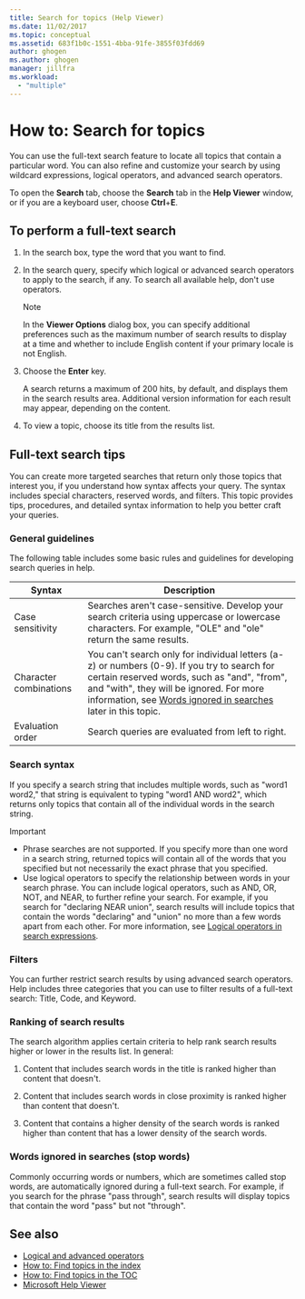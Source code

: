 ```yaml
---
title: Search for topics (Help Viewer)
ms.date: 11/02/2017
ms.topic: conceptual
ms.assetid: 683f1b0c-1551-4bba-91fe-3855f03fdd69
author: ghogen
ms.author: ghogen
manager: jillfra
ms.workload:
  - "multiple"
---
```

# How to: Search for topics

You can use the full-text search feature to locate all topics that contain a particular word. You can also refine and customize your search by using wildcard expressions, logical operators, and advanced search operators.

To open the **Search** tab, choose the **Search** tab in the **Help Viewer** window, or if you are a keyboard user, choose **Ctrl**+**E**.

## To perform a full-text search

1. In the search box, type the word that you want to find.

2. In the search query, specify which logical or advanced search operators to apply to the search, if any. To search all available help, don't use operators.

    > [!NOTE]
    > In the **Viewer Options** dialog box, you can specify additional preferences such as the maximum number of search results to display at a time and whether to include English content if your primary locale is not English.

3. Choose the **Enter** key.

     A search returns a maximum of 200 hits, by default, and displays them in the search results area. Additional version information for each result may appear, depending on the content.

4. To view a topic, choose its title from the results list.

## Full-text search tips

You can create more targeted searches that return only those topics that interest you, if you understand how syntax affects your query. The syntax includes special characters, reserved words, and filters. This topic provides tips, procedures, and detailed syntax information to help you better craft your queries.

### General guidelines

The following table includes some basic rules and guidelines for developing search queries in help.

|Syntax|Description|
|------------|-----------------|
|Case sensitivity|Searches aren't case-sensitive. Develop your search criteria using uppercase or lowercase characters. For example, "OLE" and "ole" return the same results.|
|Character combinations|You can't search only for individual letters (a-z) or numbers (0-9). If you try to search for certain reserved words, such as "and", "from", and "with", they will be ignored. For more information, see [Words ignored in searches](#stopwords) later in this topic.|
|Evaluation order|Search queries are evaluated from left to right.|

### Search syntax

If you specify a search string that includes multiple words, such as "word1 word2," that string is equivalent to typing "word1 AND word2", which returns only topics that contain all of the individual words in the search string.

> [!IMPORTANT]
> - Phrase searches are not supported. If you specify more than one word in a search string, returned topics will contain all of the words that you specified but not necessarily the exact phrase that you specified.
> - Use logical operators to specify the relationship between words in your search phrase. You can include logical operators, such as AND, OR, NOT, and NEAR, to further refine your search. For example, if you search for "declaring NEAR union", search results will include topics that contain the words "declaring" and "union" no more than a few words apart from each other. For more information, see [Logical operators in search expressions](../help-viewer/logical-operators-search-expressions.md).

### Filters

You can further restrict search results by using advanced search operators. Help includes three categories that you can use to filter results of a full-text search: Title, Code, and Keyword.

### Ranking of search results

The search algorithm applies certain criteria to help rank search results higher or lower in the results list. In general:

1. Content that includes search words in the title is ranked higher than content that doesn't.

2. Content that includes search words in close proximity is ranked higher than content that doesn't.

3. Content that contains a higher density of the search words is ranked higher than content that has a lower density of the search words.

### <a name="stopwords"> Words ignored in searches (stop words) </a>

Commonly occurring words or numbers, which are sometimes called stop words, are automatically ignored during a full-text search. For example, if you search for the phrase "pass through", search results will display topics that contain the word "pass" but not "through".

## See also

- [Logical and advanced operators](../help-viewer/logical-operators-search-expressions.md)
- [How to: Find topics in the index](../help-viewer/find-topics-index.md)
- [How to: Find topics in the TOC](../help-viewer/find-topics-toc.md)
- [Microsoft Help Viewer](../help-viewer/overview.md)
